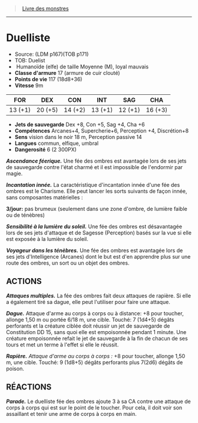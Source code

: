 ﻿> [Livre des monstres](tome_of_beasts_old.md)

---

# Duelliste

- Source: (LDM p167)(TOB p171)
- TOB: Duelist
-  Humanoïde (elfe) de taille Moyenne (M), loyal mauvais
- **Classe d'armure** 17 (armure de cuir clouté)
- **Points de vie** 117 (18d8+36)
- **Vitesse** 9m

|FOR|DEX|CON|INT|SAG|CHA|
|---|---|---|---|---|---|
|13 (+1)|20 (+5)|14 (+2)|13 (+1)|12 (+1)|16 (+3)|

- **Jets de sauvegarde** Dex +8, Con +5, Sag +4, Cha +6
- **Compétences** Arcanes+4, Supercherie+6, Perception +4, Discrétion+8
- **Sens** vision dans le noir 18 m, Perception passive 14
- **Langues** commun, elfique, umbral
- **Dangerosité** 6 (2 300PX)

**_Ascendance féerique._** Une fée des ombres est avantagée lors de ses jets de sauvegarde contre l'état charmé et il est impossible de l'endormir par magie.

**_Incantation innée._** La caractéristique d'incantation innée d'une fée des ombres est le Charisme. Elle peut lancer les sorts suivants de façon innée, sans composantes matérielles :

**3/jour:** pas brumeux (seulement dans une zone d'ombre, de lumière faible ou de ténèbres)

**_Sensibilité à la lumière du soleil._** Une fée des ombres est désavantagée lors de ses jets d'attaque et de Sagesse (Perception) basés sur la vue si elle est exposée à la lumière du soleil.

**_Voyageur dans les ténèbres._** Une fée des ombres est avantagée lors de ses jets d'Intelligence (Arcanes) dont le but est d'en apprendre plus sur une route des ombres, un sort ou un objet des ombres.

## ACTIONS

**_Attaques multiples._** La fée des ombres fait deux attaques de rapière. Si elle a également tiré sa dague, elle peut l'utiliser pour faire une attaque.

**_Dague._** Attaque d'arme au corps à corps ou à distance: +8 pour toucher, allonge 1,50 m ou portée 6/18 m, une cible. Touché: 7 (1d4+5) dégâts perforants et la créature ciblée doit réussir un jet de sauvegarde de Constitution DD 15, sans quoi elle est empoisonnée pendant 1 minute. Une créature empoisonnée refait le jet de sauvegarde à la fin de chacun de ses tours et met un terme à l'effet si elle le réussit.

**_Rapière._** _Attaque d'arme au corps à corps :_ +8 pour toucher, allonge 1,50 m, une cible. Touché: 9 (1d8+5) dégâts perforants plus 7(2d6) dégâts de poison.

## RÉACTIONS

**_Parade._** Le duelliste fée des ombres ajoute 3 à sa CA contre une attaque de corps à corps qui est sur le point de le toucher. Pour cela, il doit voir son assaillant et tenir une arme de corps à corps en main.

